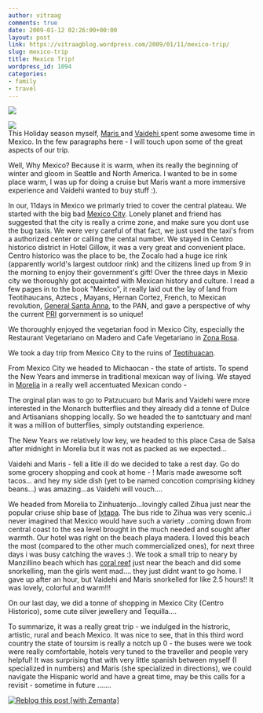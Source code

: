 ```yaml
---
author: vitraag
comments: true
date: 2009-01-12 02:26:00+00:00
layout: post
link: https://vitraagblog.wordpress.com/2009/01/11/mexico-trip/
slug: mexico-trip
title: Mexico Trip!
wordpress_id: 1094
categories:
- family
- travel
---
```


[![](https://vitraagblog.files.wordpress.com/2009/01/e4599-img_0014.jpg?w=225)](https://vitraagblog.files.wordpress.com/2009/01/e4599-img_0014.jpg)  


[![](https://vitraagblog.files.wordpress.com/2009/01/cb959-mexicodecjan09343.jpg?w=300)](https://vitraagblog.files.wordpress.com/2009/01/cb959-mexicodecjan09343.jpg)  
This Holiday season myself, [Maris ](http://picasaweb.google.com/maris.lemba/20090109MexicoDecJan09)and [Vaidehi ](http://picasaweb.google.com/vaidehib/Mexico)spent some awesome time in Mexico. In the few paragraphs here - I will touch upon some of the great aspects of our trip.  
  
Well, Why Mexico? Because it is warm, when its really the beginning of winter and gloom in Seattle and North America. I wanted to be in some place warm, I was up for doing a cruise but Maris want a more immersive experience and Vaidehi wanted to buy stuff :).  
  
In our, 11days in Mexico we primarly tried to cover the central plateau. We started with the big bad [Mexico City](http://en.wikipedia.org/wiki/Mexico_City). Lonely planet and friend has suggested that the city is really a crime zone, and make sure you dont use the bug taxis. We were very careful of that fact, we just used the taxi's from a authorized center or calling the cental number. We stayed in Centro historico district in Hotel Gillow, it was a very great and convenient place. Centro historico was the place to be, the Zocalo had a huge ice rink (apparently world's largest outdoor rink) and the citizens lined up from 9 in the morning to enjoy their government's gift! Over the three days in Mexio city we thoroughly got acquainted with Mexican history and culture. I read a few pages in to the book "Mexico", it really laid out the lay of land from Teotihaucans, Aztecs , Mayans, Hernan Cortez, French, to Mexican revolution, [General Santa Anna](http://en.wikipedia.org/wiki/Antonio_L%C3%B3pez_de_Santa_Anna), to the PAN, and gave a perspective of why the current [PRI](http://en.wikipedia.org/wiki/Mexico) gorvernment is so unique!  
  
  


We thoroughly enjoyed the vegetarian food in Mexico City, especially the Restaurant Vegetariano on Madero and Cafe Vegetariano in [Zona Rosa](http://en.wikipedia.org/wiki/Zona_Rosa).  
  
We took a day trip from Mexico City to the ruins of [Teotihuacan](http://maps.google.com/maps?ll=19.6925,-98.8438&spn=0.01,0.01&q=19.6925,-98.8438%20%28Teotihuacan%29&t=h).  
  
From Mexico City we headed to Michaocan - the state of artists. To spend the New Years and immerse in traditional mexican way of living. We stayed in [Morelia](http://maps.google.com/maps?ll=19.7016666667,-101.189444444&spn=1.0,1.0&q=19.7016666667,-101.189444444%20%28Morelia%29&t=h) in a really well accentuated Mexican condo -  
  
The orginal plan was to go to Patzucuaro but Maris and Vaidehi were more interested in the Monarch butterflies and they already did a tonne of Dulce and Artisanians shopping locally. So we headed the to santctuary and man! it was a million of butterflies, simply outstanding experience.  
  
  
The New Years we relatively low key, we headed to this place Casa de Salsa after midnight in Morelia but it was not as packed as we expected...  
  
Vaidehi and Maris - fell a litle ill do we decided to take a rest day. Go do some grocery shopping and cook at home - ! Maris made awesome soft tacos... and hey my side dish (yet to be named concotion comprising kidney beans...) was amazing...as Vaidehi will vouch....  
  
  
We headed from Morelia to Zinhuatenjo...lovingly called Zihua just near the popular criuse ship base of [Ixtapa](http://en.wikipedia.org/wiki/Zihuatanejo). The bus ride to Zihua was very scenic..i never imagined that Mexico would have such a variety ..coming down from central coast to the sea level brought in the much needed and sought after warmth. Our hotel was right on the beach playa madera. I loved this beach the most (compared to the other much commercialized ones), for next three days i was busy catching the waves :). We took a small trip to neary by Manzillino beach which has [coral reef](http://en.wikipedia.org/wiki/Coral_reef) just near the beach and did some snorkelling, man the girls went mad.... they just didnt want to go home. I gave up after an hour, but Vaidehi and Maris snorkelled for like 2.5 hours!! It was lovely, colorful and warm!!!  
  
  
  
On our last day, we did a tonne of shopping in Mexico City (Centro Historico), some cute silver jewellery and Tequilla....  
  
  
  
To summarize, it was a really great trip - we indulged in the histroric, artistic, rural and beach Mexico. It was nice to see, that in this third word country the state of toursim is really a notch up 0 - the buses were we took were really comfortable, hotels very tuned to the traveller and people very helpful! It was surprising that with very little spanish between myself (I specialized in numbers) and Maris (she specialized in directions), we could navigate the Hispanic world and have a great time, may be this calls for a revisit - sometime in future .......  


[![Reblog this post [with Zemanta]](http://img.zemanta.com/reblog_e.png?x-id=b513d2bd-b6f2-4db6-8ed0-ad87410b6671)](http://reblog.zemanta.com/zemified/b513d2bd-b6f2-4db6-8ed0-ad87410b6671/)
